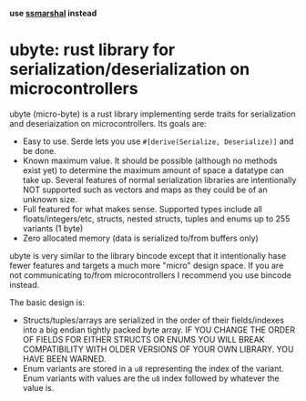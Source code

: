 **use [ssmarshal](https://gitlab.com/robigalia/ssmarshal) instead**

# ubyte: rust library for serialization/deserialization on microcontrollers

ubyte (micro-byte) is a rust library implementing serde traits for
serialization and deseriaization on microcontrollers. Its goals are:
- Easy to use. Serde lets you use `#[derive(Serialize, Deserialize)]`
  and be done.
- Known maximum value. It should be possible (although no methods exist yet) to
  determine the maximum amount of space a datatype can take up. Several features
  of normal serialization libraries are intentionally NOT supported such as
  vectors and maps as they could be of an unknown size.
- Full featured for what makes sense. Supported types include all
  floats/integers/etc, structs, nested structs, tuples and enums up to 255
  variants (1 byte)
- Zero allocated memory (data is serialized to/from buffers only)

ubyte is very similar to the library bincode except that it intentionally hase
fewer features and targets a much more "micro" design space. If you are not
communicating to/from microcontrollers I recommend you use bincode instead.

The basic design is:
- Structs/tuples/arrays are serialized in the order of their fields/indexes
  into a big endian tightly packed byte array. IF YOU CHANGE THE ORDER OF FIELDS
  FOR EITHER STRUCTS OR ENUMS YOU WILL BREAK COMPATIBILITY WITH OLDER VERSIONS
  OF YOUR OWN LIBRARY. YOU HAVE BEEN WARNED.
- Enum variants are stored in a `u8` representing the index of the variant. Enum
  variants with values are the `u8` index followed by whatever the value is.

